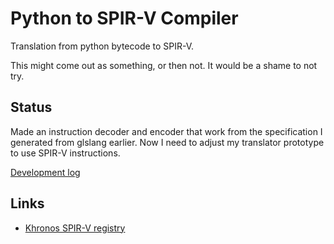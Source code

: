 # Python to SPIR-V Compiler

Translation from python bytecode to SPIR-V.

This might come out as something, or then not. It would be a shame to not try.

## Status

Made an instruction decoder and encoder that work from the specification I generated from glslang earlier. Now I need to adjust my translator prototype to use SPIR-V instructions.

[Development log](DEV.md)

## Links

 * [Khronos SPIR-V registry](https://www.khronos.org/registry/spir-v/)
